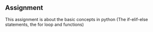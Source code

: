 ## Assignment
This assignment is about the basic concepts in python 
(The if-elif-else statements, the for loop and functions)